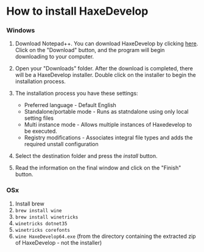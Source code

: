 # How to install HaxeDevelop

### Windows

1. Download Notepad++. You can download HaxeDevelop by clicking [here](http://haxedevelop.org/download.html). Click on the "Download" button, and the program will begin downloading to your computer.
1. Open your "Downloads" folder. After the download is completed, there will be a HaxeDevelop installer. Double click on the installer to begin the installation process.
1. The installation process you have these settings:
  
    - Preferred language - Default English
    - Standalone/portable mode - Runs as statndalone using only local setting files
    - Multi instance mode - Allows multiple instances of Haxedevelop to be executed.
    - Registry modifications - Associates integral file types and adds the required unstall configuration
    
1. Select the destination folder and press the  _install_ button.
1. Read the information on the final window and click on the "Finish" button.
  
### OSx

1. Install brew
1. `brew install wine`
1. `brew install winetricks`
1. `winetricks dotnet35`
1. `winetricks corefonts`
1. `wine HaxeDevelop64.exe` (from the directory containing the extracted zip of HaxeDevelop - not the installer)